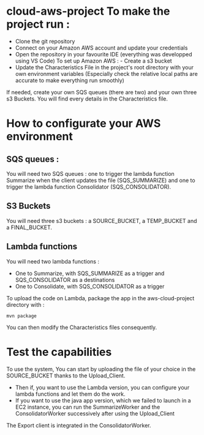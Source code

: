# cloud-aws-project To make the project run : 

- Clone the git repository 
- Connect on your Amazon AWS account and update your credentials 
- Open the repository in your favourite IDE (everything was developped using VS Code) To set up Amazon AWS : - Create a s3 bucket 
- Update the Characteristics File in the project's root directory with your own environment variables (Especially check the relative local paths are accurate to make everything run smoothly)

If needed, create your own SQS queues (there are two) and your own three s3 Buckets. You will find every details in the Characteristics file. 


# How to configurate your AWS environment 

## SQS queues :

You will need two SQS queues : one to trigger the lambda function Summarize when the client updates the file (SQS_SUMMARIZE) and one to trigger the lambda function Consolidator (SQS_CONSOLIDATOR).

## S3 Buckets 

You will need three s3 buckets : a SOURCE_BUCKET, a TEMP_BUCKET and a FINAL_BUCKET.

## Lambda functions

You will need two lambda functions :

- One to Summarize, with SQS_SUMMARIZE as a trigger and SQS_CONSOLIDATOR as a destinations
- One to Consolidate, with SQS_CONSOLIDATOR as a trigger

To upload the code on Lambda, package the app in the aws-cloud-project directory with :
    
    mvn package 

You can then modify the Characteristics files consequently.

# Test the capabilities 

To use the system, 
You can start by uploading the file of your choice in the SOURCE_BUCKET thanks to the Upload_Client.

- Then if, you want to use the Lambda version, you can configure your lambda functions and let them do the work.
- If you want to use the java app version, which we failed to launch in a EC2 instance, you can run the SummarizeWorker and the ConsolidatorWorker successively after using the Upload_Client

The Export client is integrated in the ConsolidatorWorker.




